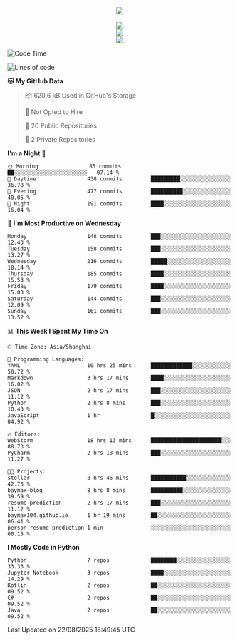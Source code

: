 <div align="center">
  <img src="https://readme-typing-svg.demolab.com?font=Zhi+Mang+Xing&size=40&pause=1000&color=000000&center=true&vCenter=true&lines=Baymax%E5%B0%8F%E6%8C%AF;Hello%20World"/><br/>
  <br/>
  <img src="https://skillicons.dev/icons?i=java,kotlin,python,c,cpp,html,css,javascript" /><br/>
  <img src="https://skillicons.dev/icons?i=spring,vue,pytorch,maven,gradle,mysql,sqlite,linux" /><br/>
  <img src="https://skillicons.dev/icons?i=idea,pycharm,webstorm,androidstudio,vscode,git,vim,md" /><br/>
</div>

<!--START_SECTION:waka-->
![Code Time](http://img.shields.io/badge/Code%20Time-1%2C285%20hrs%2033%20mins-blue)

![Lines of code](https://img.shields.io/badge/From%20Hello%20World%20I%27ve%20Written-6.1%20million%20lines%20of%20code-blue)

**🐱 My GitHub Data** 

> 📦 620.6 kB Used in GitHub's Storage 
 > 
> 🚫 Not Opted to Hire
 > 
> 📜 20 Public Repositories 
 > 
> 🔑 2 Private Repositories 
 > 
**I'm a Night 🦉** 

```text
🌞 Morning                85 commits          ██░░░░░░░░░░░░░░░░░░░░░░░   07.14 % 
🌆 Daytime                438 commits         █████████░░░░░░░░░░░░░░░░   36.78 % 
🌃 Evening                477 commits         ██████████░░░░░░░░░░░░░░░   40.05 % 
🌙 Night                  191 commits         ████░░░░░░░░░░░░░░░░░░░░░   16.04 % 
```
📅 **I'm Most Productive on Wednesday** 

```text
Monday                   148 commits         ███░░░░░░░░░░░░░░░░░░░░░░   12.43 % 
Tuesday                  158 commits         ███░░░░░░░░░░░░░░░░░░░░░░   13.27 % 
Wednesday                216 commits         █████░░░░░░░░░░░░░░░░░░░░   18.14 % 
Thursday                 185 commits         ████░░░░░░░░░░░░░░░░░░░░░   15.53 % 
Friday                   179 commits         ████░░░░░░░░░░░░░░░░░░░░░   15.03 % 
Saturday                 144 commits         ███░░░░░░░░░░░░░░░░░░░░░░   12.09 % 
Sunday                   161 commits         ███░░░░░░░░░░░░░░░░░░░░░░   13.52 % 
```


📊 **This Week I Spent My Time On** 

```text
🕑︎ Time Zone: Asia/Shanghai

💬 Programming Languages: 
YAML                     10 hrs 25 mins      █████████████░░░░░░░░░░░░   50.72 % 
Markdown                 3 hrs 17 mins       ████░░░░░░░░░░░░░░░░░░░░░   16.02 % 
JSON                     2 hrs 17 mins       ███░░░░░░░░░░░░░░░░░░░░░░   11.12 % 
Python                   2 hrs 8 mins        ███░░░░░░░░░░░░░░░░░░░░░░   10.43 % 
JavaScript               1 hr                █░░░░░░░░░░░░░░░░░░░░░░░░   04.92 % 

🔥 Editors: 
WebStorm                 18 hrs 13 mins      ██████████████████████░░░   88.73 % 
PyCharm                  2 hrs 18 mins       ███░░░░░░░░░░░░░░░░░░░░░░   11.27 % 

🐱‍💻 Projects: 
stellar                  8 hrs 46 mins       ███████████░░░░░░░░░░░░░░   42.73 % 
baymax-blog              8 hrs 8 mins        ██████████░░░░░░░░░░░░░░░   39.59 % 
resume-prediction        2 hrs 17 mins       ███░░░░░░░░░░░░░░░░░░░░░░   11.12 % 
baymax104.github.io      1 hr 19 mins        ██░░░░░░░░░░░░░░░░░░░░░░░   06.41 % 
person-resume-prediction 1 min               ░░░░░░░░░░░░░░░░░░░░░░░░░   00.15 % 
```

**I Mostly Code in Python** 

```text
Python                   7 repos             ████████░░░░░░░░░░░░░░░░░   33.33 % 
Jupyter Notebook         3 repos             ████░░░░░░░░░░░░░░░░░░░░░   14.29 % 
Kotlin                   2 repos             ██░░░░░░░░░░░░░░░░░░░░░░░   09.52 % 
C#                       2 repos             ██░░░░░░░░░░░░░░░░░░░░░░░   09.52 % 
Java                     2 repos             ██░░░░░░░░░░░░░░░░░░░░░░░   09.52 % 
```




 Last Updated on 22/08/2025 18:49:45 UTC
<!--END_SECTION:waka-->





